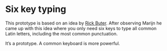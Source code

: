 # Six key typing

This prototype is based on an idea by [Rick Buter](https://github.com/Rick712). After observing Marijn he came up with this idea where you only need six keys to type all common Latin letters, including the most common punctuation. 

It’s a prototype. A common keyboard is more powerful.